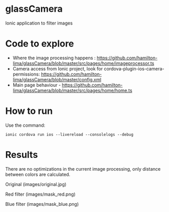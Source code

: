 # glassCamera
Ionic application to filter images

# Code to explore 

- Where the image processing happens : https://github.com/hamilton-lima/glassCamera/blob/master/src/pages/home/imageprocessor.ts
- Camera access from Ionic project, look for cordova-plugin-ios-camera-permissions: https://github.com/hamilton-lima/glassCamera/blob/master/config.xml
- Main page behaviour - https://github.com/hamilton-lima/glassCamera/blob/master/src/pages/home/home.ts

# How to run 

Use the command:
```
ionic cordova run ios --livereload --consolelogs --debug
```

# Results

There are no optimizations in the current image processing, only distance between colors are calculated.

Original
(images/original.jpg)

Red filter
(images/mask_red.png)

Blue filter 
(images/mask_blue.png)

